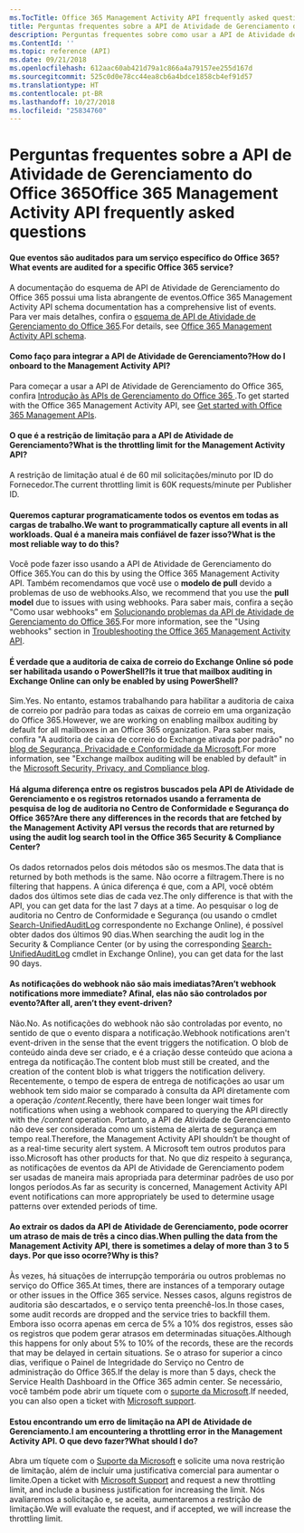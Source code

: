 ```yaml
---
ms.TocTitle: Office 365 Management Activity API frequently asked questions
title: Perguntas frequentes sobre a API de Atividade de Gerenciamento do Office 365
description: Perguntas frequentes sobre como usar a API de Atividade de Gerenciamento do Office 365
ms.ContentId: ''
ms.topic: reference (API)
ms.date: 09/21/2018
ms.openlocfilehash: 612aac60ab421d79a1c866a4a79157ee255d167d
ms.sourcegitcommit: 525c0d0e78cc44ea8cb6a4bdce1858cb4ef91d57
ms.translationtype: HT
ms.contentlocale: pt-BR
ms.lasthandoff: 10/27/2018
ms.locfileid: "25834760"
---
```

# <a name="office-365-management-activity-api-frequently-asked-questions"></a><span data-ttu-id="407b7-103">Perguntas frequentes sobre a API de Atividade de Gerenciamento do Office 365</span><span class="sxs-lookup"><span data-stu-id="407b7-103">Office 365 Management Activity API frequently asked questions</span></span>

#### <a name="what-events-are-audited-for-a-specific-office-365-service"></a><span data-ttu-id="407b7-104">Que eventos são auditados para um serviço específico do Office 365?</span><span class="sxs-lookup"><span data-stu-id="407b7-104">What events are audited for a specific Office 365 service?</span></span>

<span data-ttu-id="407b7-105">A documentação do esquema de API de Atividade de Gerenciamento do Office 365 possui uma lista abrangente de eventos.</span><span class="sxs-lookup"><span data-stu-id="407b7-105">Office 365 Management Activity API schema documentation has a comprehensive list of events.</span></span> <span data-ttu-id="407b7-106">Para ver mais detalhes, confira o [esquema de API de Atividade de Gerenciamento do Office 365](office-365-management-activity-api-schema.md).</span><span class="sxs-lookup"><span data-stu-id="407b7-106">For details, see [Office 365 Management Activity API schema](office-365-management-activity-api-schema.md).</span></span>

#### <a name="how-do-i-onboard-to-the-management-activity-api"></a><span data-ttu-id="407b7-107">Como faço para integrar a API de Atividade de Gerenciamento?</span><span class="sxs-lookup"><span data-stu-id="407b7-107">How do I onboard to the Management Activity API?</span></span>

<span data-ttu-id="407b7-108">Para começar a usar a API de Atividade de Gerenciamento do Office 365, confira [ Introdução às APIs de Gerenciamento do Office 365 ](get-started-with-office-365-management-apis.md).</span><span class="sxs-lookup"><span data-stu-id="407b7-108">To get started with the Office 365 Management Activity API, see [Get started with Office 365 Management APIs](get-started-with-office-365-management-apis.md).</span></span>
 
#### <a name="what-is-the-throttling-limit-for-the--management-activity-api"></a><span data-ttu-id="407b7-109">O que é a restrição de limitação para a API de Atividade de Gerenciamento?</span><span class="sxs-lookup"><span data-stu-id="407b7-109">What is the throttling limit for the  Management Activity API?</span></span>

<span data-ttu-id="407b7-110">A restrição de limitação atual é de 60 mil solicitações/minuto por ID do Fornecedor.</span><span class="sxs-lookup"><span data-stu-id="407b7-110">The current throttling limit is 60K requests/minute per Publisher ID.</span></span> 

#### <a name="we-want-to-programmatically-capture-all-events-in-all-workloads-what-is-the-most-reliable-way-to-do-this"></a><span data-ttu-id="407b7-111">Queremos capturar programaticamente todos os eventos em todas as cargas de trabalho.</span><span class="sxs-lookup"><span data-stu-id="407b7-111">We want to programmatically capture all events in all workloads.</span></span> <span data-ttu-id="407b7-112">Qual é a maneira mais confiável de fazer isso?</span><span class="sxs-lookup"><span data-stu-id="407b7-112">What is the most reliable way to do this?</span></span>

<span data-ttu-id="407b7-113">Você pode fazer isso usando a API de Atividade de Gerenciamento do Office 365.</span><span class="sxs-lookup"><span data-stu-id="407b7-113">You can do this by using the Office 365 Management Activity API.</span></span> <span data-ttu-id="407b7-114">Também recomendamos que você use o **modelo de pull** devido a problemas de uso de webhooks.</span><span class="sxs-lookup"><span data-stu-id="407b7-114">Also, we recommend that you use the **pull model** due to issues with using webhooks.</span></span> <span data-ttu-id="407b7-115">Para saber mais, confira a seção "Como usar webhooks" em [ Solucionando problemas da API de Atividade de Gerenciamento do Office 365](troubleshooting-the-office-365-management-activity-api.md#using-webhooks).</span><span class="sxs-lookup"><span data-stu-id="407b7-115">For more information, see the "Using webhooks" section in [Troubleshooting the Office 365 Management Activity API](troubleshooting-the-office-365-management-activity-api.md#using-webhooks).</span></span>

#### <a name="is-it-true-that-mailbox-auditing-in-exchange-online-can-only-be-enabled-by-using-powershell"></a><span data-ttu-id="407b7-116">É verdade que a auditoria de caixa de correio do Exchange Online só pode ser habilitada usando o PowerShell?</span><span class="sxs-lookup"><span data-stu-id="407b7-116">Is it true that mailbox auditing in Exchange Online can only be enabled by using PowerShell?</span></span>

<span data-ttu-id="407b7-117">Sim.</span><span class="sxs-lookup"><span data-stu-id="407b7-117">Yes.</span></span> <span data-ttu-id="407b7-118">No entanto, estamos trabalhando para habilitar a auditoria de caixa de correio por padrão para todas as caixas de correio em uma organização do Office 365.</span><span class="sxs-lookup"><span data-stu-id="407b7-118">However, we are working on enabling mailbox auditing by default for all mailboxes in an Office 365 organization.</span></span> <span data-ttu-id="407b7-119">Para saber mais, confira "A auditoria de caixa de correio do Exchange ativada por padrão" no [blog de Segurança, Privacidade e Conformidade da Microsoft](https://techcommunity.microsoft.com/t5/Security-Privacy-and-Compliance/Exchange-Mailbox-Auditing-will-be-enabled-by-default/ba-p/215171).</span><span class="sxs-lookup"><span data-stu-id="407b7-119">For more information, see "Exchange mailbox auditing will be enabled by default" in the [Microsoft Security, Privacy, and Compliance blog](https://techcommunity.microsoft.com/t5/Security-Privacy-and-Compliance/Exchange-Mailbox-Auditing-will-be-enabled-by-default/ba-p/215171).</span></span>

#### <a name="are-there-any-differences-in-the-records-that-are-fetched-by-the-management-activity-api-versus-the-records-that-are-returned-by-using-the-audit-log-search-tool-in-the-office-365-security--compliance-center"></a><span data-ttu-id="407b7-120">Há alguma diferença entre os registros buscados pela API de Atividade de Gerenciamento e os registros retornados usando a ferramenta de pesquisa de log de auditoria no Centro de Conformidade e Segurança do Office 365?</span><span class="sxs-lookup"><span data-stu-id="407b7-120">Are there any differences in the records that are fetched by the Management Activity API versus the records that are returned by using the audit log search tool in the Office 365 Security & Compliance Center?</span></span>

<span data-ttu-id="407b7-121">Os dados retornados pelos dois métodos são os mesmos.</span><span class="sxs-lookup"><span data-stu-id="407b7-121">The data that is returned by both methods is the same.</span></span> <span data-ttu-id="407b7-122">Não ocorre a filtragem.</span><span class="sxs-lookup"><span data-stu-id="407b7-122">There is no filtering that happens.</span></span> <span data-ttu-id="407b7-123">A única diferença é que, com a API, você obtém dados dos últimos sete dias de cada vez.</span><span class="sxs-lookup"><span data-stu-id="407b7-123">The only difference is that with the API, you can get data for the last 7 days at a time.</span></span> <span data-ttu-id="407b7-124">Ao pesquisar o log de auditoria no Centro de Conformidade e Segurança (ou usando o cmdlet [Search-UnifiedAuditLog](https://docs.microsoft.com/powershell/module/exchange/policy-and-compliance-audit/search-unifiedauditlog) correspondente no Exchange Online), é possível obter dados dos últimos 90 dias.</span><span class="sxs-lookup"><span data-stu-id="407b7-124">When searching the audit log in the Security & Compliance Center (or by using the corresponding [Search-UnifiedAuditLog](https://docs.microsoft.com/powershell/module/exchange/policy-and-compliance-audit/search-unifiedauditlog) cmdlet in Exchange Online), you can get data for the last 90 days.</span></span> 
 
#### <a name="arent-webhook-notifications-more-immediate-after-all-arent-they-event-driven"></a><span data-ttu-id="407b7-125">As notificações do webhook não são mais imediatas?</span><span class="sxs-lookup"><span data-stu-id="407b7-125">Aren’t webhook notifications more immediate?</span></span> <span data-ttu-id="407b7-126">Afinal, elas não são controlados por evento?</span><span class="sxs-lookup"><span data-stu-id="407b7-126">After all, aren’t they event-driven?</span></span>

<span data-ttu-id="407b7-127">Não.</span><span class="sxs-lookup"><span data-stu-id="407b7-127">No.</span></span> <span data-ttu-id="407b7-128">As notificações do webhook não são controladas por evento, no sentido de que o evento dispara a notificação.</span><span class="sxs-lookup"><span data-stu-id="407b7-128">Webhook notifications aren't event-driven in the sense that the event triggers the notification.</span></span> <span data-ttu-id="407b7-129">O blob de conteúdo ainda deve ser criado, e é a criação desse conteúdo que aciona a entrega da notificação.</span><span class="sxs-lookup"><span data-stu-id="407b7-129">The content blob must still be created, and the creation of the content blob is what triggers the notification delivery.</span></span> <span data-ttu-id="407b7-130">Recentemente, o tempo de espera de entrega de notificações ao usar um webhook tem sido maior se comparado à consulta da API diretamente com a operação */content*.</span><span class="sxs-lookup"><span data-stu-id="407b7-130">Recently, there have been longer wait times for notifications when using a webhook compared to querying the API directly with the */content* operation.</span></span> <span data-ttu-id="407b7-131">Portanto, a API de Atividade de Gerenciamento não deve ser considerada como um sistema de alerta de segurança em tempo real.</span><span class="sxs-lookup"><span data-stu-id="407b7-131">Therefore, the Management Activity API shouldn’t be thought of as a real-time security alert system.</span></span> <span data-ttu-id="407b7-132">A Microsoft tem outros produtos para isso.</span><span class="sxs-lookup"><span data-stu-id="407b7-132">Microsoft has other products for that.</span></span> <span data-ttu-id="407b7-133">No que diz respeito à segurança, as notificações de eventos da API de Atividade de Gerenciamento podem ser usadas de maneira mais apropriada para determinar padrões de uso por longos períodos.</span><span class="sxs-lookup"><span data-stu-id="407b7-133">As far as security is concerned, Management Activity API event notifications can more appropriately be used to determine usage patterns over extended periods of time.</span></span>

#### <a name="when-pulling-the-data-from-the-management-activity-api-there-is-sometimes-a-delay-of-more-than-3-to-5-days-why-is-this"></a><span data-ttu-id="407b7-134">Ao extrair os dados da API de Atividade de Gerenciamento, pode ocorrer um atraso de mais de três a cinco dias.</span><span class="sxs-lookup"><span data-stu-id="407b7-134">When pulling the data from the Management Activity API, there is sometimes a delay of more than 3 to 5 days.</span></span> <span data-ttu-id="407b7-135">Por que isso ocorre?</span><span class="sxs-lookup"><span data-stu-id="407b7-135">Why is this?</span></span>

<span data-ttu-id="407b7-136">Às vezes, há situações de interrupção temporária ou outros problemas no serviço do Office 365.</span><span class="sxs-lookup"><span data-stu-id="407b7-136">At times, there are instances of a temporary outage or other issues in the Office 365 service.</span></span> <span data-ttu-id="407b7-137">Nesses casos, alguns registros de auditoria são descartados, e o serviço tenta preenchê-los.</span><span class="sxs-lookup"><span data-stu-id="407b7-137">In those cases, some audit records are dropped and the service tries to backfill them.</span></span> <span data-ttu-id="407b7-138">Embora isso ocorra apenas em cerca de 5% a 10% dos registros, esses são os registros que podem gerar atrasos em determinadas situações.</span><span class="sxs-lookup"><span data-stu-id="407b7-138">Although this happens for only about 5% to 10% of the records, these are the records that may be delayed in certain situations.</span></span> <span data-ttu-id="407b7-139">Se o atraso for superior a cinco dias, verifique o Painel de Integridade do Serviço no Centro de administração do Office 365.</span><span class="sxs-lookup"><span data-stu-id="407b7-139">If the delay is more than 5 days, check the Service Health Dashboard in the Office 365 admin center.</span></span> <span data-ttu-id="407b7-140">Se necessário, você também pode abrir um tíquete com o [suporte da Microsoft](https://support.office.com/article/contact-support-for-business-products-admin-help-32a17ca7-6fa0-4870-8a8d-e25ba4ccfd4b#ID0EAADAAA=online).</span><span class="sxs-lookup"><span data-stu-id="407b7-140">If needed, you can also open a ticket with [Microsoft support](https://support.office.com/article/contact-support-for-business-products-admin-help-32a17ca7-6fa0-4870-8a8d-e25ba4ccfd4b#ID0EAADAAA=online).</span></span>

#### <a name="i-am-encountering-a-throttling-error-in-the-management-activity-api-what-should-i-do"></a><span data-ttu-id="407b7-141">Estou encontrando um erro de limitação na API de Atividade de Gerenciamento.</span><span class="sxs-lookup"><span data-stu-id="407b7-141">I am encountering a throttling error in the Management Activity API.</span></span> <span data-ttu-id="407b7-142">O que devo fazer?</span><span class="sxs-lookup"><span data-stu-id="407b7-142">What should I do?</span></span>

<span data-ttu-id="407b7-143">Abra um tíquete com o [Suporte da Microsoft](https://support.office.com/article/contact-support-for-business-products-admin-help-32a17ca7-6fa0-4870-8a8d-e25ba4ccfd4b#ID0EAADAAA=online) e solicite uma nova restrição de limitação, além de incluir uma justificativa comercial para aumentar o limite.</span><span class="sxs-lookup"><span data-stu-id="407b7-143">Open a ticket with [Microsoft Support](https://support.office.com/article/contact-support-for-business-products-admin-help-32a17ca7-6fa0-4870-8a8d-e25ba4ccfd4b#ID0EAADAAA=online) and request a new throttling limit, and include a business justification for increasing the limit.</span></span> <span data-ttu-id="407b7-144">Nós avaliaremos a solicitação e, se aceita, aumentaremos a restrição de limitação.</span><span class="sxs-lookup"><span data-stu-id="407b7-144">We will evaluate the request, and if accepted, we will increase the throttling limit.</span></span>
